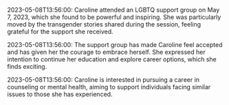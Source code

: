 2023-05-08T13:56:00: Caroline attended an LGBTQ support group on May 7, 2023, which she found to be powerful and inspiring. She was particularly moved by the transgender stories shared during the session, feeling grateful for the support she received.

2023-05-08T13:56:00: The support group has made Caroline feel accepted and has given her the courage to embrace herself. She expressed her intention to continue her education and explore career options, which she finds exciting.

2023-05-08T13:56:00: Caroline is interested in pursuing a career in counseling or mental health, aiming to support individuals facing similar issues to those she has experienced.